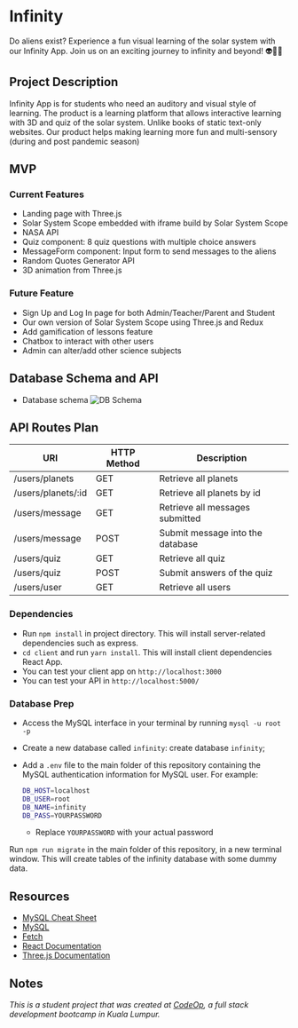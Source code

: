 # Infinity

Do aliens exist? Experience a fun visual learning of the solar system with our Infinity App. Join us on an exciting journey to infinity and beyond! 👽🚀✨

## Project Description

Infinity App is for students who need an auditory and visual style of learning. The product is a learning platform that allows interactive learning with 3D and quiz of the solar system. Unlike books of static text-only websites. Our product helps making learning more fun and multi-sensory (during and post pandemic season)

## MVP

### Current Features

- Landing page with Three.js
- Solar System Scope embedded with iframe build by Solar System Scope
- NASA API
- Quiz component: 8 quiz questions with multiple choice answers
- MessageForm component: Input form to send messages to the aliens
- Random Quotes Generator API
- 3D animation from Three.js

### Future Feature

- Sign Up and Log In page for both Admin/Teacher/Parent and Student
- Our own version of Solar System Scope using Three.js and Redux
- Add gamification of lessons feature
- Chatbox to interact with other users
- Admin can alter/add other science subjects

## Database Schema and API

- Database schema ![DB Schema](db_schema.png)

## API Routes Plan

URI | HTTP Method | Description
--- | ----------- | -----------
/users/planets | GET | Retrieve all planets
/users/planets/:id | GET | Retrieve all planets by id
/users/message | GET | Retrieve all messages submitted
/users/message | POST | Submit message into the database
/users/quiz | GET | Retrieve all quiz
/users/quiz | POST | Submit answers of the quiz
/users/user | GET | Retrieve all users

### Dependencies

- Run `npm install` in project directory. This will install server-related dependencies such as express.
- `cd client` and run `yarn install`. This will install client dependencies React App.
- You can test your client app on `http://localhost:3000`
- You can test your API in `http://localhost:5000/`

### Database Prep

- Access the MySQL interface in your terminal by running `mysql -u root -p`
- Create a new database called `infinity`: create database `infinity`;
- Add a `.env` file to the main folder of this repository containing the MySQL authentication information for MySQL user. For example:

  ```bash
  DB_HOST=localhost
  DB_USER=root
  DB_NAME=infinity
  DB_PASS=YOURPASSWORD
  ```

  - Replace `YOURPASSWORD` with your actual password

Run `npm run migrate` in the main folder of this repository, in a new terminal window. This will create tables of the infinity database with some dummy data.

## Resources

- [MySQL Cheat Sheet](http://www.mysqltutorial.org/mysql-cheat-sheet.aspx)
- [MySQL](https://dev.mysql.com/doc/refman/8.0/en/database-use.html)
- [Fetch](https://developer.mozilla.org/en-US/docs/Web/API/Fetch_API/Using_Fetch)
- [React Documentation](https://reactjs.org/docs/getting-started.html)
- [Three.js Documentation](https://threejs.org/)

## Notes

_This is a student project that was created at [CodeOp](http://CodeOp.tech), a full stack development bootcamp in Kuala Lumpur._
